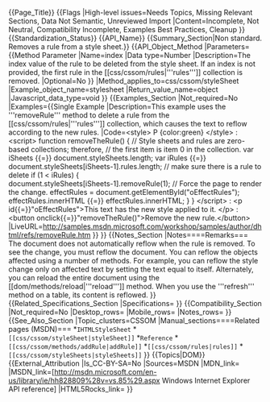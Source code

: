 {{Page_Title}}
{{Flags
|High-level issues=Needs Topics, Missing Relevant Sections, Data Not Semantic, Unreviewed Import
|Content=Incomplete, Not Neutral, Compatibility Incomplete, Examples Best Practices, Cleanup
}}
{{Standardization_Status}}
{{API_Name}}
{{Summary_Section|Non standard. Removes a rule from a style sheet.}}
{{API_Object_Method
|Parameters={{Method Parameter
|Name=index
|Data type=Number
|Description=The index value of the rule to be deleted from the style sheet. If an index is not provided, the first rule in the [[css/cssom/rules|'''rules''']] collection is removed.
|Optional=No
}}
|Method_applies_to=css/cssom/styleSheet
|Example_object_name=stylesheet
|Return_value_name=object
|Javascript_data_type=void
}}
{{Examples_Section
|Not_required=No
|Examples={{Single Example
|Description=This example uses the '''removeRule''' method to delete a rule from the [[css/cssom/rules|'''rules''']] collection, which causes the text to reflow according to the new rules.
|Code=&lt;style&gt;
P {color:green}
&lt;/style&gt;
:
&lt;script&gt;
function removeTheRule() {
    // Style sheets and rules are zero-based collections; therefore,
    // the first item is item 0 in the collection.
    var iSheets {{=}} document.styleSheets.length;
    var iRules {{=}} document.styleSheets[iSheets-1].rules.length;
    // make sure there is a rule to delete
    if (1 &lt; iRules) {            
        document.styleSheets[iSheets-1].removeRule(1);
        // Force the page to render the change.
        effectRules = document.getElementById("oEffectRules");
        effectRules.innerHTML {{=}} effectRules.innerHTML;
	}
}
&lt;/script&gt;
:
&lt;p id{{=}}"oEffectRules"&gt;This text has the new style applied to it.
&lt;/p&gt;
:
&lt;button onclick{{=}}"removeTheRule()"&gt;Remove the new rule.&lt;/button&gt;
|LiveURL=http://samples.msdn.microsoft.com/workshop/samples/author/dhtml/refs/removeRule.htm
}}
}}
{{Notes_Section
|Notes====Remarks===
The document does not automatically reflow when the rule is removed. To see the change, you must reflow the document. You can reflow the objects affected using a number of methods. For example, you can reflow the style change only on affected text by setting the text equal to itself. Alternately, you can reload the entire document using the [[dom/methods/reload|'''reload''']] method. When you use the '''refresh''' method on a table, its content is reflowed.
}}
{{Related_Specifications_Section
|Specifications=
}}
{{Compatibility_Section
|Not_required=No
|Desktop_rows=
|Mobile_rows=
|Notes_rows=
}}
{{See_Also_Section
|Topic_clusters=CSSOM
|Manual_sections====Related pages (MSDN)===
*<code>IHTMLStyleSheet</code>
*<code>[[css/cssom/styleSheet|styleSheet]]</code>
*<code>Reference</code>
*<code>[[css/cssom/methods/addRule|addRule]]</code>
*<code>[[css/cssom/rules|rules]]</code>
*<code>[[css/cssom/styleSheets|styleSheets]]</code>
}}
{{Topics|DOM}}
{{External_Attribution
|Is_CC-BY-SA=No
|Sources=MSDN
|MDN_link=
|MSDN_link=[http://msdn.microsoft.com/en-us/library/ie/hh828809%28v=vs.85%29.aspx Windows Internet Explorer API reference]
|HTML5Rocks_link=
}}